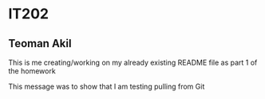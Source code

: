 # IT202
## Teoman Akil

This is me creating/working on my already existing README file as part 1 of the homework

This message was to show that I am testing pulling from Git
